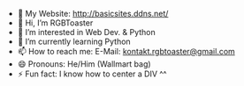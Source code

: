 - 📄 My Website: http://basicsites.ddns.net/
- 👋 Hi, I’m RGBToaster
- 👀 I’m interested in Web Dev. & Python
- 🌱 I’m currently learning Python
- 📫 How to reach me: E-Mail: kontakt.rgbtoaster@gmail.com
- 😄 Pronouns: He/Him (Wallmart bag)
- ⚡ Fun fact: I know how to center a DIV ^^

<!---
RGBToaster299/RGBToaster299 is a ✨ special ✨ repository because its `README.md` (this file) appears on your GitHub profile.
You can click the Preview link to take a look at your changes.
--->
